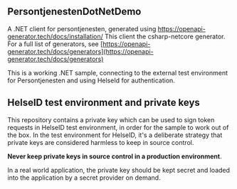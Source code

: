 ## PersontjenestenDotNetDemo

A .NET client for persontjenesten, generated using https://openapi-generator.tech/docs/installation/
This client the csharp-netcore generator. For a full list of generators, see
[https://openapi-generator.tech/docs/generators](https://openapi-generator.tech/docs/generators)

This is a working .NET sample, connecting to the external test environment for Persontjenesten and using HelseId
for authentication.

## HelseID test environment and private keys

This repository contains a private key which can be used to sign token requests in HelseID test environment,
in order for the sample to work out of the box. In the test environment for HelseID, it's a deliberate strategy
that private keys are considered harmless to keep in source control.

**Never keep private keys in source control in a production environment**.

In a real world application, the private key should be kept secret and loaded into the application by a secret provider
on demand.

